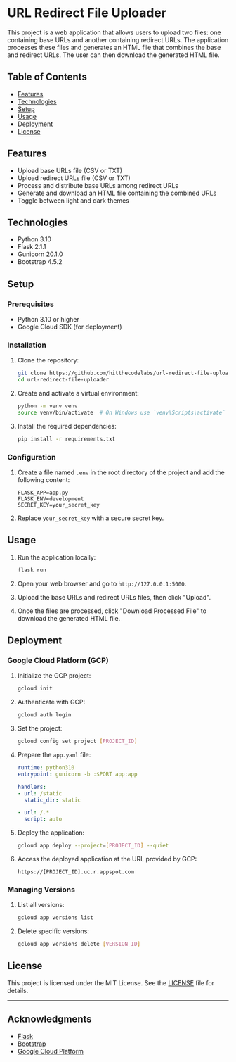 
# URL Redirect File Uploader

This project is a web application that allows users to upload two files: one containing base URLs and another containing redirect URLs. The application processes these files and generates an HTML file that combines the base and redirect URLs. The user can then download the generated HTML file.

## Table of Contents

- [Features](#features)
- [Technologies](#technologies)
- [Setup](#setup)
- [Usage](#usage)
- [Deployment](#deployment)
- [License](#license)

## Features

- Upload base URLs file (CSV or TXT)
- Upload redirect URLs file (CSV or TXT)
- Process and distribute base URLs among redirect URLs
- Generate and download an HTML file containing the combined URLs
- Toggle between light and dark themes

## Technologies

- Python 3.10
- Flask 2.1.1
- Gunicorn 20.1.0
- Bootstrap 4.5.2

## Setup

### Prerequisites

- Python 3.10 or higher
- Google Cloud SDK (for deployment)

### Installation

1. Clone the repository:
    ```sh
    git clone https://github.com/hitthecodelabs/url-redirect-file-uploader.git
    cd url-redirect-file-uploader
    ```

2. Create and activate a virtual environment:
    ```sh
    python -m venv venv
    source venv/bin/activate  # On Windows use `venv\Scripts\activate`
    ```

3. Install the required dependencies:
    ```sh
    pip install -r requirements.txt
    ```

### Configuration

1. Create a file named `.env` in the root directory of the project and add the following content:
    ```
    FLASK_APP=app.py
    FLASK_ENV=development
    SECRET_KEY=your_secret_key
    ```

2. Replace `your_secret_key` with a secure secret key.

## Usage

1. Run the application locally:
    ```sh
    flask run
    ```

2. Open your web browser and go to `http://127.0.0.1:5000`.

3. Upload the base URLs and redirect URLs files, then click "Upload".

4. Once the files are processed, click "Download Processed File" to download the generated HTML file.

## Deployment

### Google Cloud Platform (GCP)

1. Initialize the GCP project:
    ```sh
    gcloud init
    ```

2. Authenticate with GCP:
    ```sh
    gcloud auth login
    ```

3. Set the project:
    ```sh
    gcloud config set project [PROJECT_ID]
    ```

4. Prepare the `app.yaml` file:
    ```yaml
    runtime: python310
    entrypoint: gunicorn -b :$PORT app:app

    handlers:
    - url: /static
      static_dir: static

    - url: /.*
      script: auto
    ```

5. Deploy the application:
    ```sh
    gcloud app deploy --project=[PROJECT_ID] --quiet
    ```

6. Access the deployed application at the URL provided by GCP:
    ```
    https://[PROJECT_ID].uc.r.appspot.com
    ```

### Managing Versions

1. List all versions:
    ```sh
    gcloud app versions list
    ```

2. Delete specific versions:
    ```sh
    gcloud app versions delete [VERSION_ID]
    ```

## License

This project is licensed under the MIT License. See the [LICENSE](LICENSE) file for details.

---

## Acknowledgments

- [Flask](https://flask.palletsprojects.com/)
- [Bootstrap](https://getbootstrap.com/)
- [Google Cloud Platform](https://cloud.google.com/)
